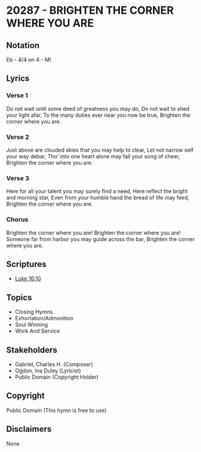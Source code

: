 # 20287 - BRIGHTEN THE CORNER WHERE YOU ARE

## Notation

Eb - 4/4 on 4 - MI

## Lyrics

### Verse 1

Do not wait until some deed of greatness you may do, Do not wait to shed your light afar, To the many duties ever near you now be true, Brighten the corner where you are.

### Verse 2

Just above are clouded skies that you may help to clear, Let not narrow self your way debar, Tho' into one heart alone may fall your song of cheer, Brighten the corner where you are.

### Verse 3

Here for all your talent you may surely find a need, Here reflect the bright and morning star, Even from your humble hand the bread of life may feed, Brighten the corner where you are.

### Chorus

Brighten the corner where you are! Brighten the corner where you are! Someone far from harbor you may guide across the bar, Brighten the corner where you are.


## Scriptures

- [Luke 16:10](https://www.biblegateway.com/passage/?search=Luke%2016%3A10)

## Topics

- Closing Hymns
- Exhortation/Admonition
- Soul Winning
- Work And Service

## Stakeholders

- Gabriel, Charles H. (Composer)
- Ogdon, Ina Duley (Lyricist)
- Public Domain (Copyright Holder)

## Copyright

Public Domain
(This hymn is free to use)

## Disclaimers

None

